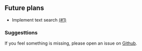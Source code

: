 ## Future plans

* Implement text search [(#1)](https://github.com/kseistrup/httperr/issues/1)

### Suggesttions

If you feel something is missing, please open an issue on
[Github](https://github.com/kseistrup/httperr/issues).
